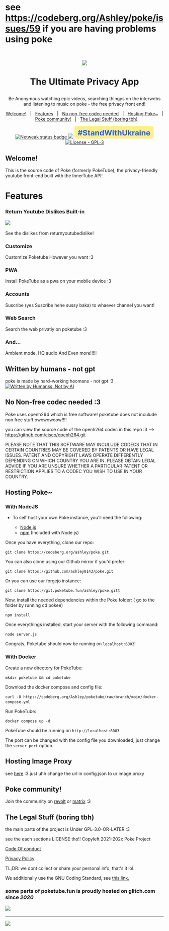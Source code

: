 # see https://codeberg.org/Ashley/poke/issues/59 if you are having problems using poke

<h1 align="center">
  <a href="https://poketube.fun/watch?v=9sJUDx7iEJw&quality=medium&=sjohgteojgytrueugtye4jhtytjrjnyıı">
   <img src="https://poketube.fun/css/logo-poke.svg" width="400"> 
   </a>
   <p>The Ultimate Privacy App</p>
   </h1>
<div align="center">

   <span> Be Anonymous watching epic videos, searching thingys on the interwebs and listening to music on poke - the free privacy front end!</span></div>
<div align="center">

[Welcome!](#welcome)&nbsp;&nbsp;&nbsp;|&nbsp;&nbsp;&nbsp;[Features](#features)&nbsp;&nbsp;&nbsp;|&nbsp;&nbsp;&nbsp;[No non-free codec needed](#no-non-free-codec-needed-3)&nbsp;&nbsp;&nbsp;|&nbsp;&nbsp;&nbsp;[Hosting Poke~](#hosting-poketube)&nbsp;&nbsp;&nbsp;|&nbsp;&nbsp;&nbsp;[Poke community!](#poketube-community)&nbsp;&nbsp;&nbsp;|&nbsp;&nbsp;&nbsp;[The Legal Stuff (boring tbh)](#the-legal-stuff-boring-tbh)

<a href="https://status.poketube.fun" target="_blank">
  <img 
    width="170"
    src="https://api.netweak.com/status-badges/K2LY9"
    alt="Netweak status badge"
  />
</a>
<a href="https://tosdr.org/en/service/7114">
   <img src="https://shields.tosdr.org/en_7114.svg"/>
</a>
<img src="https://raw.githubusercontent.com/vshymanskyy/StandWithUkraine/main/badges/StandWithUkraine.svg"> <a href="./LICENSE"><img src="https://img.shields.io/badge/License-GPL--3-FF6666" alt="License - GPL-3"></a>

</div>

## Welcome!

This is the source code of Poke (formerly PokeTube), the privacy-friendly youtube front-end built with the InnerTube API!


<h1>Features</h1>
 <h3>Return Youtube Dislikes Built-in  </h3>
<img src="https://autumn.revolt.chat/attachments/0JlGwlnJdMcQwc6qzoo2qpmMAOWbrYMZ9vDX50l80r/resim.png">
<p>See the dislikes from returnyoutubedislike!</p>

<h3>Customize</h3>
Customize Poketube However you want :3

<h3>PWA</h3>
Install PokeTube as a pwa on your mobile device :3

<h3>Accounts </h3>
Suscribe (yes Suscribe hehe sussy baka) to whaever channel you want!

<h3>Web Search </h3>
Search the web privatly on poketube :3

<br>
<h3>And... </h3>
<p>
Ambient mode, HQ audio And Even more!!!!!
 </p>

## Written by humans - not gpt
poke is made by hard-working hoomans - not gpt :3<br>
<a href="https://notbyai.fyi"><img src="https://cdn.glitch.global/d68d17bb-f2c0-4bc3-993f-50902734f652/Written-By-Human-Not-By-AI-Badge-white.svg?v=1696672202901" alt="Written by Humanss, Not by AI"></a>

## No Non-free codec needed :3

Poke uses openh264 which is free software! poketube does not inculude non free stuff owowowoow!!!!

you can view the source code of the openh264 codec in this repo :3 --> https://github.com/cisco/openh264.git

PLEASE NOTE THAT THIS SOFTWARE MAY INCULUDE CODECS THAT IN CERTAIN COUNTRIES MAY BE COVERED BY PATENTS OR HAVE LEGAL ISSUES. PATENT AND COPYRIGHT LAWS OPERATE DIFFERENTLY DEPENDING ON WHICH COUNTRY YOU ARE IN. PLEASE OBTAIN LEGAL ADVICE IF YOU ARE UNSURE WHETHER A PARTICULAR PATENT OR RESTRICTION APPLIES TO A CODEC YOU WISH TO USE IN YOUR COUNTRY.

## Hosting Poke~
### With NodeJS
- To self host your own Poke instance, you'll need the following:

  - [Node.js](https://nodejs.org/en/download/)
  - [npm](http://npmjs.com) (Included with Node.js)

Once you have everything, clone our repo:

```
git clone https://codeberg.org/ashley/poke.git
```

You can also clone using our Github mirror if you'd prefer:

```
git clone https://github.com/ashley0143/poke.git
```

Or you can use our forgejo instance:

```
git clone https://git.poketube.fun/ashley/poke.gitt
```

Now, install the needed dependencies within the Poke folder:
( go to the folder by running cd pokee)
```
npm install 
```

Once everythings installed, start your server with the following command:

```
node server.js
```

Congrats, Poketube should now be running on `localhost:6003`!

### With Docker
Create a new directory for PokeTube:
```
mkdir poketube && cd poketube
```

Download the docker compose and config file:
```
curl -O https://codeberg.org/Ashley/poketube/raw/branch/main/docker-compose.yml
```

Run PokeTube:
```
docker compose up -d
```

PokeTube should be running on `http://localhost:6003`.

The port can be changed with the config file you downloaded, just change the `server_port` option. 

## Hosting Image Proxy

see [here](https://codeberg.org/Ashley/poke/src/branch/main/january) :3
just uhh change the url in config.json to ur image proxy

## Poke community!

Join the community on [revolt](https://rvlt.gg/poketube) or [matrix](https://matrix.to/#/#poke:vern.cc) :3

## The Legal Stuff (boring tbh)
the main parts of the project is Under GPL-3.0-OR-LATER :3

see the each sections LICENSE tho!!
Copyleft 2021-202x Poke Project


[Code Of conduct](https://codeberg.org/Ashley/poketube/src/branch/main/CODE_OF_CONDUCT.md)

[Privacy Policy](https://poketube.fun/privacy)

TL;DR: we dont collect or share your personal info, that's it lol.

We additionally use the GNU Coding Standard, see [this link.](https://www.gnu.org/prep/standards)

<div>
<h3>some parts of poketube.fun is proudly hosted on glitch.com since <i>2020</i> </h3>
 <a href="https://glitch.com/"><img src="https://cdn.glitch.global/d68d17bb-f2c0-4bc3-993f-50902734f652/glitch-fastly-lock-up.svg?v=1696671148266"></a><br><hr>
<a href="https://gnu.org/not-open-source"><img width="200" src="https://autumn.revolt.chat/attachments/eNpfwV2C1_wudONe43YCvWr-4vbvLpG78HbuXgOYfO"></a>
</div>

